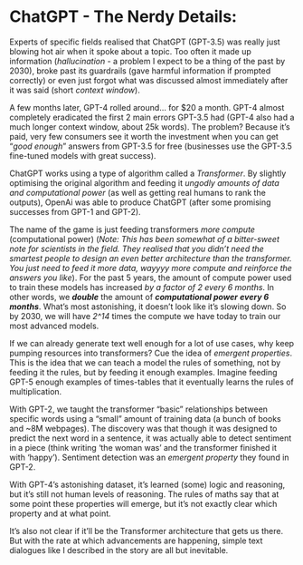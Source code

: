 # ChatGPT - The Nerdy Details:

Experts of specific fields realised that ChatGPT (GPT-3.5) was really just blowing hot air when it spoke about a topic. Too often it made up information (_hallucination_ - a problem I expect to be a thing of the past by 2030), broke past its guardrails (gave harmful information if prompted correctly) or even just forgot what was discussed almost immediately after it was said (short _context window_). 

A few months later, GPT-4 rolled around… for $20 a month. GPT-4 almost completely eradicated the first 2 main errors GPT-3.5 had (GPT-4 also had a much longer context window, about 25k words). The problem? Because it’s paid, very few consumers see it worth the investment when you can get “_good enough_” answers from GPT-3.5 for free (businesses use the GPT-3.5 fine-tuned models with great success).
 
ChatGPT works using a type of algorithm called a _Transformer_. By slightly optimising the original algorithm and feeding it _ungodly amounts of data and computational power_ (as well as getting real humans to rank the outputs), OpenAi was able to produce ChatGPT (after some promising successes from GPT-1 and GPT-2). 

The name of the game is just feeding transformers _more compute_ (computational power) (_Note: This has been somewhat of a bitter-sweet note for scientists in the field. They realised that you didn’t need the smartest people to design an even better architecture than the transformer. You just need to feed it more data, wayyyy more compute and reinforce the answers you like_). For the past 5 years, the amount of compute power used to train these models has increased _by a factor of 2 every 6 months_. In other words, we **_double_** the amount of **_computational power_** **_every 6 months_**. What’s most astonishing, it doesn’t look like it’s slowing down. So by 2030, we will have _2^14_ times the compute we have today to train our most advanced models. 

If we can already generate text well enough for a lot of use cases, why keep pumping resources into transformers? Cue the idea of _emergent properties_. This is the idea that we can teach a model the rules of something, not by feeding it the rules, but by feeding it enough examples. Imagine feeding GPT-5 enough examples of times-tables that it eventually learns the rules of multiplication. 

With GPT-2, we taught the transformer “basic” relationships between specific words using a “small” amount of training data (a bunch of books and ~8M webpages). The discovery was that though it was designed to predict the next word in a sentence, it was actually able to detect sentiment in a piece (think writing ‘the woman was’ and the transformer finished it with ‘happy’). Sentiment detection was an _emergent property_ they found in GPT-2. 

With GPT-4’s astonishing dataset, it’s learned (some) logic and reasoning, but it’s still not human levels of reasoning. The rules of maths say that at some point these properties will emerge, but it’s not exactly clear which property and at what point. 

It’s also not clear if it’ll be the Transformer architecture that gets us there. But with the rate at which advancements are happening, simple text dialogues like I described in the story are all but inevitable. 
